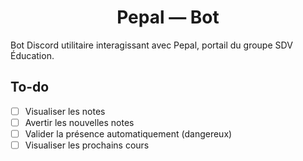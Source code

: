 <h1 align="center">Pepal — Bot</h1>

Bot Discord utilitaire interagissant avec Pepal, portail du groupe SDV Éducation.

## To-do

- [ ] Visualiser les notes
- [ ] Avertir les nouvelles notes
- [ ] Valider la présence automatiquement (dangereux)
- [ ] Visualiser les prochains cours
